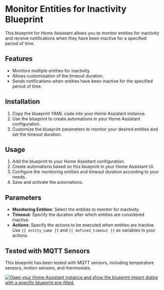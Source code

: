 # Monitor Entities for Inactivity Blueprint

This blueprint for Home Assistant allows you to monitor entities for inactivity and receive notifications when they have been inactive for a specified period of time.

## Features

- Monitors multiple entities for inactivity.
- Allows customization of the timeout duration.
- Sends notifications when entities have been inactive for the specified period of time.

## Installation

1. Copy the blueprint YAML code into your Home Assistant instance.
2. Use the blueprint to create automations in your Home Assistant configuration.
3. Customize the blueprint parameters to monitor your desired entities and set the timeout duration.

## Usage
1. Add the blueprint to your Home Assistant configuration.
2. Create automations based on this blueprint in your Home Assistant UI.
3. Configure the monitoring entities and timeout duration according to your needs.
4. Save and activate the automations.

## Parameters

- **Monitoring Entities**: Select the entities to monitor for inactivity.
- **Timeout**: Specify the duration after which entities are considered inactive.
- **Actions**: Specify the actions to be executed when entities are inactive. Use `{{ entity_name }}` and 
  `{{ defined_timeout }}` as variables in your actions.

## Tested with MQTT Sensors

This blueprint has been tested with MQTT sensors, including temperature sensors, motion sensors, and thermostats.

<a href="https://my.home-assistant.io/redirect/blueprint_import/?blueprint_url=https%3A%2F%2Fgithub.com%2FDoWenzl94%2Fblueprints-for-HA%2Fblob%2Fmain%2Fmqtttest.yaml" target="_blank" rel="noreferrer noopener"><img src="https://my.home-assistant.io/badges/blueprint_import.svg" alt="Open your Home Assistant instance and show the blueprint import dialog with a specific blueprint pre-filled." /></a>
